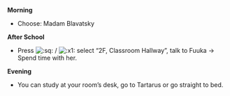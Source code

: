 **Morning**

- Choose: Madam Blavatsky

**After School**

- Press ![:sq:](/assets/square.png) / ![:x1:](/assets/x1.png) select “2F, Classroom Hallway”, talk to Fuuka -> Spend time with her.

**Evening**

- You can study at your room’s desk, go to Tartarus or go straight to bed.
